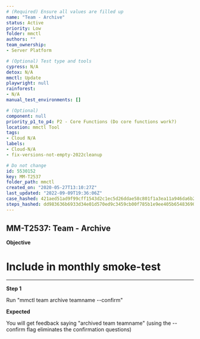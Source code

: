 ```yaml
---
# (Required) Ensure all values are filled up
name: "Team - Archive"
status: Active
priority: Low
folder: mmctl
authors: ""
team_ownership: 
- Server Platform

# (Optional) Test type and tools
cypress: N/A
detox: N/A
mmctl: Update
playwright: null
rainforest: 
- N/A
manual_test_environments: []

# (Optional)
component: null
priority_p1_to_p4: P2 - Core Functions (Do core functions work?)
location: mmctl Tool
tags: 
- Cloud N/A
labels: 
- Cloud-N/A
- fix-versions-not-empty-2022cleanup

# Do not change
id: 5530152
key: MM-T2537
folder_path: mmctl
created_on: "2020-05-27T13:10:27Z"
last_updated: "2022-09-09T19:36:06Z"
case_hashed: 421aed51ad9f99cff1543d2c1ec5d26ddae58c801f1a3ea11a946da6b21c0cdb4b3dd790ed9861702a2e037b88556a34
steps_hashed: dd983636b6933d34e01d570ed9c3459cb00f785b1e9ee405b654836904ecedaad1ce8efb7fc4d8283825dfa8ec9fdd38
---
```


## MM-T2537: Team - Archive

**Objective**

# Include in monthly smoke-test

---

**Step 1**

Run "mmctl team archive teamname --confirm"

**Expected**

You will get feedback saying "archived team teamname" (using the --confirm flag eliminates the confirmation questions)

